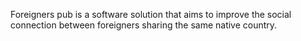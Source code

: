 Foreigners pub is a software solution that aims to improve the social connection between foreigners sharing the same native country.



